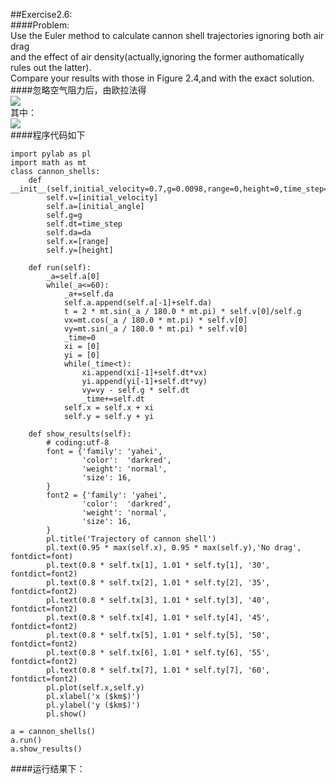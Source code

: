 ##Exercise2.6:<br>
####Problem:<br>
Use the Euler method to calculate cannon shell trajectories ignoring both air drag  
and the effect of air density(actually,ignoring the former authomatically rules out the latter).   
Compare your results with those in Figure 2.4,and with the exact solution.<br>
####忽略空气阻力后，由欧拉法得<br>
![](https://github.com/kolir/compuational_physics_N2014301020137/blob/master/File_2/Exercise_05/1.png)<br>
其中：<br>
![](https://github.com/kolir/compuational_physics_N2014301020137/blob/master/File_2/Exercise_05/2.png)<br>
####程序代码如下
```
import pylab as pl
import math as mt
class cannon_shells:
    def __init__(self,initial_velocity=0.7,g=0.0098,range=0,height=0,time_step=0.01,initial_angle=30.0,da=5.0):
        self.v=[initial_velocity]
        self.a=[initial_angle]
        self.g=g
        self.dt=time_step
        self.da=da
        self.x=[range]
        self.y=[height]

    def run(self):
        _a=self.a[0]
        while(_a<=60):    
            _a+=self.da
            self.a.append(self.a[-1]+self.da)
            t = 2 * mt.sin(_a / 180.0 * mt.pi) * self.v[0]/self.g
            vx=mt.cos(_a / 180.0 * mt.pi) * self.v[0]
            vy=mt.sin(_a / 180.0 * mt.pi) * self.v[0]
            _time=0
            xi = [0]
            yi = [0]
            while(_time<t):
                xi.append(xi[-1]+self.dt*vx)
                yi.append(yi[-1]+self.dt*vy)
                vy=vy - self.g * self.dt
                _time+=self.dt
            self.x = self.x + xi
            self.y = self.y + yi

    def show_results(self):
        # coding:utf-8
        font = {'family': 'yahei',
                'color':  'darkred',
                'weight': 'normal',
                'size': 16,
        }
        font2 = {'family': 'yahei',
                'color':  'darkred',
                'weight': 'normal',
                'size': 16,
        }
        pl.title('Trajectory of cannon shell')
        pl.text(0.95 * max(self.x), 0.95 * max(self.y),'No drag', fontdict=font)
        pl.text(0.8 * self.tx[1], 1.01 * self.ty[1], '30', fontdict=font2)
        pl.text(0.8 * self.tx[2], 1.01 * self.ty[2], '35', fontdict=font2)
        pl.text(0.8 * self.tx[3], 1.01 * self.ty[3], '40', fontdict=font2)
        pl.text(0.8 * self.tx[4], 1.01 * self.ty[4], '45', fontdict=font2)
        pl.text(0.8 * self.tx[5], 1.01 * self.ty[5], '50', fontdict=font2)
        pl.text(0.8 * self.tx[6], 1.01 * self.ty[6], '55', fontdict=font2)
        pl.text(0.8 * self.tx[7], 1.01 * self.ty[7], '60', fontdict=font2)
        pl.plot(self.x,self.y)
        pl.xlabel('x ($km$)')
        pl.ylabel('y ($km$)')
        pl.show()

a = cannon_shells()
a.run()
a.show_results()
```
####运行结果下：<br>
![]()<br>




